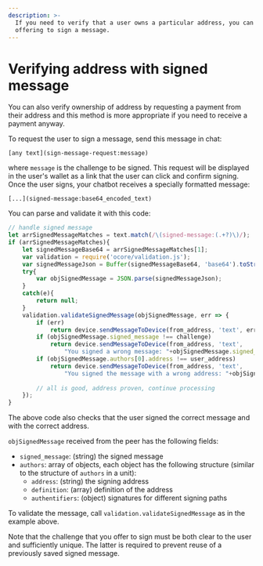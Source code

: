 ```yaml
---
description: >-
  If you need to verify that a user owns a particular address, you can do it by
  offering to sign a message.
---
```


# Verifying address with signed message

You can also verify ownership of address by requesting a payment from their address and this method is more appropriate if you need to receive a payment anyway.

To request the user to sign a message, send this message in chat:

```text
[any text](sign-message-request:message)
```

where `message` is the challenge to be signed. This request will be displayed in the user's wallet as a link that the user can click and confirm signing. Once the user signs, your chatbot receives a specially formatted message:

```text
[...](signed-message:base64_encoded_text)
```

You can parse and validate it with this code:

```javascript
// handle signed message
let arrSignedMessageMatches = text.match(/\(signed-message:(.+?)\)/);
if (arrSignedMessageMatches){
	let signedMessageBase64 = arrSignedMessageMatches[1];
	var validation = require('ocore/validation.js');
	var signedMessageJson = Buffer(signedMessageBase64, 'base64').toString('utf8');
	try{
		var objSignedMessage = JSON.parse(signedMessageJson);
	}
	catch(e){
		return null;
	}
	validation.validateSignedMessage(objSignedMessage, err => {
		if (err)
			return device.sendMessageToDevice(from_address, 'text', err);
		if (objSignedMessage.signed_message !== challenge)
			return device.sendMessageToDevice(from_address, 'text',
				"You signed a wrong message: "+objSignedMessage.signed_message+", expected: "+challenge);
		if (objSignedMessage.authors[0].address !== user_address)
			return device.sendMessageToDevice(from_address, 'text',
				"You signed the message with a wrong address: "+objSignedMessage.authors[0].address+", expected: "+user_address);
		
		// all is good, address proven, continue processing
	});
}
```

The above code also checks that the user signed the correct message and with the correct address.

`objSignedMessage` received from the peer has the following fields:

* `signed_message`: \(string\) the signed message
* `authors`: array of objects, each object has the following structure \(similar to the structure of `authors` in a unit\):
  * `address`: \(string\) the signing address
  * `definition`: \(array\) definition of the address
  * `authentifiers`: \(object\) signatures for different signing paths

To validate the message, call `validation.validateSignedMessage` as in the example above.

Note that the challenge that you offer to sign must be both clear to the user and sufficiently unique. The latter is required to prevent reuse of a previously saved signed message.

